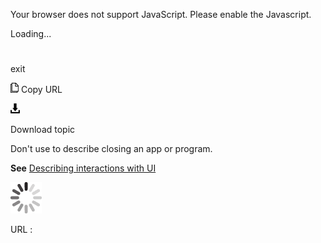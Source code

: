Your browser does not support JavaScript. Please enable the Javascript.

Loading...

# 

exit

![Copy URL](media/exit/Copy.png)
Copy URL

![Download](media/exit/Download.png)

Download topic

Don't use to describe closing an app or program.

**See** [Describing interactions with UI](https://worldready.cloudapp.net/Styleguide/Read?id=2700&topicid=26472)

![In progress](media/exit/activity-large.gif)

URL :
